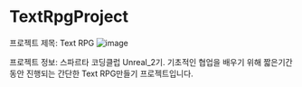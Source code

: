 # TextRpgProject
 프로젝트 제목: Text RPG 
![image](https://github.com/user-attachments/assets/867a8462-5dde-4610-ab9e-e75dc307e302)

프로젝트 정보:
 스파르타 코딩클럽 Unreal_2기. 기초적인 협업을 배우기 위해 짧은기간동안 진행되는 간단한 Text RPG만들기 프로젝트입니다.
